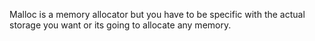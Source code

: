 Malloc is a memory allocator but you have to be specific with the actual storage you want or its going to allocate any memory.
